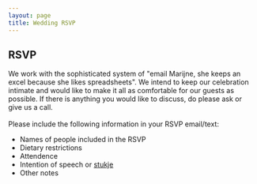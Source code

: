 ```yaml
---
layout: page
title: Wedding RSVP
---
```


<div class='class_01'>
 
 <h2>RSVP</h2>

 <p>
 We work with the sophisticated system of "email Marijne, she keeps an excel because she likes spreadsheets". We intend to keep our celebration intimate and would like to make it all as comfortable for our guests as possible. If there is anything you would like to discuss, do please ask or give us a call. 
 <br>
 <br>
  Please include the following information in your RSVP email/text:  
 </p>

 <ul>
   <li>Names of people included in the RSVP</li>
   <li>Dietary restrictions </li>
   <li>Attendence</li>
   <li>Intention of speech or <a href="https://schijns-fischer-wedding.github.io/pages/faq.html">stukje</a> </li>
   <li>Other notes</li>
 </ul> 
 




